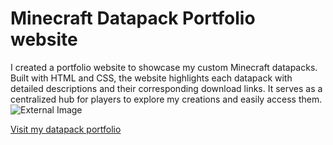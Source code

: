 # Minecraft Datapack Portfolio website

I created a portfolio website to showcase my custom Minecraft datapacks. Built with HTML and CSS, the website highlights each datapack with detailed descriptions and their corresponding download links. It serves as a centralized hub for players to explore my creations and easily access them.
![External Image](https://i.imgur.com/X2f8Bkn.png)

[Visit my datapack portfolio](https://outlawf-datapacks.netlify.app/)
